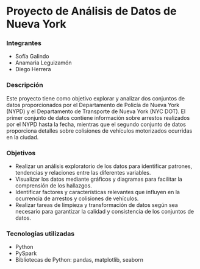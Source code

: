 # Proyecto de Análisis de Datos de Nueva York
### Integrantes
- Sofía Galindo
- Anamaria Leguizamón
- Diego Herrera
  
### Descripción
Este proyecto tiene como objetivo explorar y analizar dos conjuntos de datos proporcionados por el Departamento de Policía de Nueva York (NYPD) y el Departamento de Transporte de Nueva York (NYC DOT). El primer conjunto de datos contiene información sobre arrestos realizados por el NYPD hasta la fecha, mientras que el segundo conjunto de datos proporciona detalles sobre colisiones de vehículos motorizados ocurridas en la ciudad.

### Objetivos
- Realizar un análisis exploratorio de los datos para identificar patrones, tendencias y relaciones entre las diferentes variables.
- Visualizar los datos mediante gráficos y diagramas para facilitar la comprensión de los hallazgos.
- Identificar factores y características relevantes que influyen en la ocurrencia de arrestos y colisiones de vehículos.
- Realizar tareas de limpieza y transformación de datos según sea necesario para garantizar la calidad y consistencia de los conjuntos de datos.
  
### Tecnologías utilizadas
- Python
- PySpark
- Bibliotecas de Python: pandas, matplotlib, seaborn
